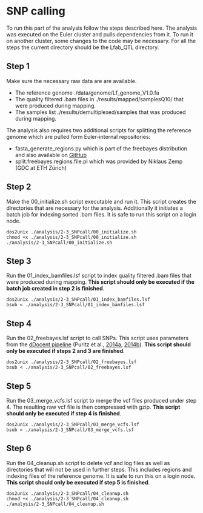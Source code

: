 # SNP calling
To run this part of the analysis follow the steps described here. The analysis was executed on the Euler cluster and pulls dependencies from it. To run it on another cluster, some changes to the code may be necessary. For all the steps the current directory should be the Lfab_QTL directory.
## Step 1
Make sure the necessary raw data are are available.
* The reference genome ./data/genome/Lf_genome_V1.0.fa
* The quality filtered .bam files in ./results/mapped/samplesQ10/ that were produced during mapping.
* The samples list ./results/demultiplexed/samples that was produced during mapping.

The analysis also requires two additional scripts for splitting the reference genome which are pulled form Euler-internal repositories:
* fasta_generate_regions.py which is part of the freebayes distribution and also available on [GitHub](https://github.com/ekg/freebayes/blob/master/scripts/fasta_generate_regions.py)
* split.freebayes.regions.file.pl which was provided by Niklaus Zemp (GDC at ETH Zürich)
## Step 2
Make the 00_initialize.sh script executable and run it. This script creates the directories that are necessary for the analysis. Additionally it initiates a batch job for indexing sorted .bam files. It is safe to run this script on a login node.
```
dos2unix ./analysis/2-3_SNPcall/00_initialize.sh
chmod +x ./analysis/2-3_SNPcall/00_initialize.sh
./analysis/2-3_SNPcall/00_initialize.sh
```
## Step 3
Run the 01_index_bamfiles.lsf script to index quality filtered .bam files that were produced during mapping. **This script should only be executed if the batch job created in step 2 is finished**.
```
dos2unix ./analysis/2-3_SNPcall/01_index_bamfiles.lsf
bsub < ./analysis/2-3_SNPcall/01_index_bamfiles.lsf
```
## Step 4
Run the 02_freebayes.lsf script to call SNPs. This script uses parameters from the [dDocent pipeline](https://www.ddocent.com/) (Puritz et al., [2014a](https://peerj.com/articles/431/), [2014b](https://onlinelibrary.wiley.com/doi/full/10.1111/mec.12965)). **This script should only be executed if steps 2 and 3 are finished**.
```
dos2unix ./analysis/2-3_SNPcall/02_freebayes.lsf
bsub < ./analysis/2-3_SNPcall/02_freebayes.lsf
```
## Step 5
Run the 03_merge_vcfs.lsf script to merge the vcf files produced under step 4. The resulting raw vcf file is then compressed with gzip. **This script should only be executed if step 4 is finished**.
```
dos2unix ./analysis/2-3_SNPcall/03_merge_vcfs.lsf
bsub < ./analysis/2-3_SNPcall/03_merge_vcfs.lsf
```
## Step 6
Run the 04_cleanup.sh script to delete vcf and log files as well as directories that will not be used in further steps. This includes regions and indexing files of the reference genome. It is safe to run this on a login node. **This script should only be executed if step 5 is finished**.
```
dos2unix ./analysis/2-3_SNPcall/04_cleanup.sh
chmod +x ./analysis/2-3_SNPcall/04_cleanup.sh
./analysis/2-3_SNPcall/04_cleanup.sh
```
